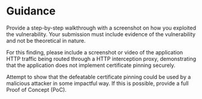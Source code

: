 # Guidance

Provide a step-by-step walkthrough with a screenshot on how you exploited the vulnerability. Your submission must include evidence of the vulnerability and not be theoretical in nature.

For this finding, please include a screenshot or video of the application HTTP traffic being routed through a HTTP interception proxy, demonstrating that the application does not implement certificate pinning securely.

Attempt to show that the defeatable certificate pinning could be used by a malicious attacker in some impactful way. If this is possible, provide a full Proof of Concept (PoC).
